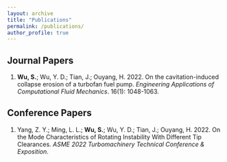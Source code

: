 ```yaml
---
layout: archive
title: "Publications"
permalink: /publications/
author_profile: true
---
```


<!-- {% if author.googlescholar %}
  You can also find my articles on <u><a href="{{author.googlescholar}}">my Google Scholar profile</a>.</u>
{% endif %}

{% include base_path %}

{% for post in site.publications reversed %}
  {% include archive-single.html %}
{% endfor %} -->

## Journal Papers

1. **Wu, S.**; Wu, Y. D.; Tian, J.; Ouyang, H. 2022. On the cavitation-induced collapse erosion of a turbofan fuel pump. *Engineering Applications of Computational Fluid Mechanics*. 16(1): 1048-1063.

## Conference Papers
1. Yang, Z. Y.; Ming, L. L.; **Wu, S.**; Wu, Y. D.; Tian, J.; Ouyang, H. 2022. On the Mode Characteristics of Rotating Instability With Different Tip Clearances. *ASME 2022 Turbomachinery Technical Conference & Exposition*.

